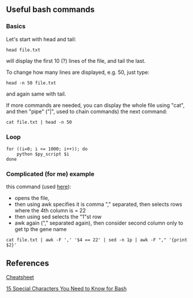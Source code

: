 ## Useful bash commands
### Basics 

Let's start with head and tail:
```
head file.txt
```
will display the first 10 (?) lines of the file, and tail the last.

To change how many lines are displayed, e.g. 50, just type:
```
head -n 50 file.txt
```
and again same with tail.

If more commands are needed, you can display the whole file using "cat", and then "pipe" ("|", used to chain commands) the next command:
```
cat file.txt | head -n 50
```
### Loop
```
for ((i=0; i <= 1000; i++)); do
    python $py_script $i 
done
```

### Complicated (for me) example
this command (used [here](https://github.com/annacuomo/TenK10K_analyses_HPC/blob/main/scripts/run_CRM.qsub)):
* opens the file,
* then using awk specifies it is comma "," separated, then selects rows where the 4th column is = 22
* then using sed selects the "1"st row
* awk again ("," separated again), then consider second column only to get tp the gene name
```
cat file.txt | awk -F ',' '$4 == 22' | sed -n 1p | awk -F "," '{print $2}'
```
## References

[Cheatsheet](https://devhints.io/bash)

[15 Special Characters You Need to Know for Bash](https://www.howtogeek.com/439199/15-special-characters-you-need-to-know-for-bash/)
